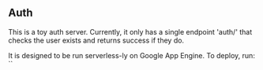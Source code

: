 ## Auth

This is a toy auth server.
Currently, it only has a single endpoint 'auth/<user>' that checks the user exists and returns success if they do.

It is designed to be run serverless-ly on Google App Engine. To deploy, run:
``